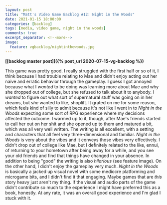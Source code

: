 ```yaml
---
layout: post
title: "Matt's Video Game Backlog #12: Night in the Woods"
date: 2021-01-15 18:00:00
categories: [backlog]
tags: [media, video game, night in the woods]
comments: true
excerpt_separator: <!--more-->
image:
  feature: vgbacklog/nightinthewoods.jpg
---
```


**[[backlog master post]]({% post_url 2020-07-15-vg-backlog %})**

This game was pretty good. I really struggled with the first half or so of it, I think because I had trouble relating to Mae and didn't enjoy acting out her naive and erratic behavior through the gameplay. I guess I got annoyed because what I _wanted_ to be doing was learning more about Mae and why she dropped out of college, but she refused to talk about it to anybody. I _wanted_ to figure out what sort of supernatural stuff was going on in her dreams, but _she_ wanted to like, shoplift. It grated on me for some reason, which feels kind of silly to admit because it's not like I went in to _Night in the Woods_ expecting some sort of RPG experience where my decisions affected the outcome. I warmed up to it, though, after Mae's friends started to call her out on her shit and she opened up to them and matured a bit, which was all very well written. The writing is all excellent, with a setting and characters that all feel very three-dimensional and familiar. _Night in the Woods_ is very about the vibes and it conveys those vibes very effectively. I didn't drop out of college like Mae, but I definitely related to the like, ennui, of returning to your hometown after being away for a while, and you see your old friends and find that things have changed in your absence. In addition to being "good" the writing is also _hilarious_ (see feature image). On the other hand, I didn't enjoy the gameplay very much. _Night in the Woods_ is basically a jacked up visual novel with some mediocre platforming and microgame bits, and I didn't find it that engaging. Maybe games that are _this_ story heavy just aren't my thing. If the visual and audio parts of the game didn't contribute so much to the experience I might have preferred this as a book, honestly. At any rate, it was an overall good experience and I'm glad I stuck with it.